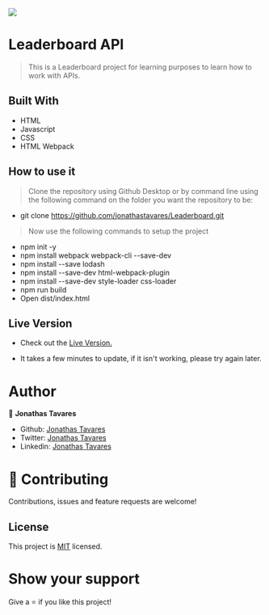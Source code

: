 ![](https://img.shields.io/badge/Microverse-blueviolet)

# Leaderboard API

> This is a Leaderboard project for learning purposes to learn how to work with APIs.

## Built With

- HTML
- Javascript
- CSS
- HTML Webpack

## How to use it

> Clone the repository using Github Desktop or by command line using the following command on the folder you want the repository to be:
- git clone https://github.com/jonathastavares/Leaderboard.git
> Now use the following commands to setup the project
- npm init -y
- npm install webpack webpack-cli --save-dev
- npm install --save lodash
- npm install --save-dev html-webpack-plugin
- npm install --save-dev style-loader css-loader
- npm run build
- Open dist/index.html

## Live Version

- Check out the [Live Version.](https://raw.githack.com/jonathastavares/Leaderboard/data/dist/index.html)
* It takes a few minutes to update, if it isn't working, please try again later.

# Author

👤 **Jonathas Tavares**

- Github: [Jonathas Tavares](https://github.com/jonathastavares)
- Twitter: [Jonathas Tavares](https://twitter.com/jhstavares)
- Linkedin: [Jonathas Tavares](https://www.linkedin.com/in/jonathas-tavares-24b8bba3/)

# 🤝 Contributing

Contributions, issues and feature requests are welcome!

## License
  <p>This project is <a href="LICENSE">MIT</a> licensed.</p>

# Show your support

Give a ⭐️ if you like this project!
